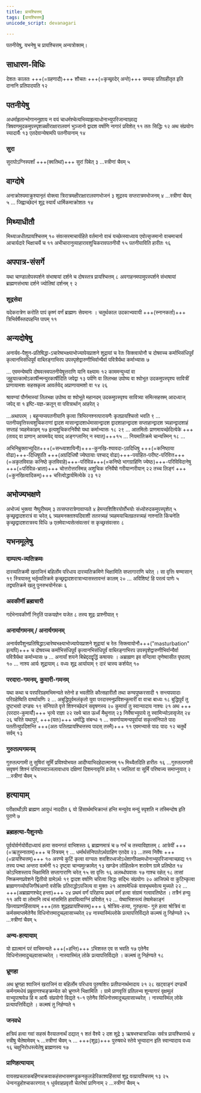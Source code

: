 ```yaml
---
title: प्रायश्चित्तम्
tags: [प्रायश्चित्तम्]
unicode_script: devanagari

---
```

पतनीयेषु, यभनेषु च प्रायश्चित्तम् अन्यत्रोक्तम्।

## साधारण-विधिः
देशतः कालतः +++(=ग्रहणादौ)+++ शौचतः +++(=कृच्छ्रादेर् अन्ते)+++ सम्यक् प्रतिग्रहीतृत इति दानानि प्रतिपादयति १२ 

## पतनीयेषु
अधर्माहृतान्भोगाननुज्ञाय न वयं चाधर्मश्चेत्यभिव्याहृत्याधोनाभ्युपरिजान्वाछाद्य त्रिषवणमुदकमुपस्पृशन्नक्षीराक्षारालवणं भुञ्जानो द्वादश वर्षाणि नागारं प्रविशेत् ११ ततः सिद्धिः १२ अथ संप्रयोगः स्यादार्यैः १३ एतदेवान्येषामपि पतनीयानाम् १४

### सुरा
सुरापोऽग्निस्पर्शां +++(क्वतिथां)+++ सुरां पिबेत् ३  …स्त्रीणां चैवम् ५ 


## वाग्दोषे
अनाक्रोश्यमाक्रुश्यानृतं वोक्त्वा त्रिरात्रमक्षीराक्षारालवणभोजनं ३ शूद्रस्य सप्तरात्रमभोजनम् ४ …स्त्रीणां चैवम् ५ … जिह्वाच्छेदनं शूद्र स्यार्यं धार्मिकमाक्रोशतः १४ 

## मिथ्याधीतौ
मिथ्याअधीतप्रायश्चित्तम् १० संवत्सरमाचार्यहिते वर्तमानो वाचं यच्छेत्स्वाध्याय एवोत्सृजमानो वाचमाचार्य आचार्यदारे भिक्षाचर्ये च ११
अभीचारानुव्याहारावशुचिकरावपतनीयौ १५ पतनीयाविति हारीतः १६

## अपपात्र-संसर्गे
यथा चाण्डालोपस्पर्शने संभाषायां दर्शने च दोषस्तत्र प्रायश्चित्तम् ८ अवगाहनमपामुपस्पर्शने संभाषायां ब्राह्मणसंभाषा दर्शने ज्योतिषां दर्शनम् ९ २

### शूद्रसेवा
यदेकरात्रेण करोति पापं कृष्णं वर्णं ब्राह्मणः सेवमानः । चतुर्थकाल उदकाभ्यवायी +++(स्नानकर्ता)+++ त्रिभिर्वर्षैस्तदपहन्ति पापम् ११ 

## अन्यदोषेषु
अनार्यव-पैशुन-प्रतिषिद्धा-ऽचारेष्वभक्ष्याभोज्यापेयप्राशने शूद्रायां च रेतः सिक्त्वायोनौ च दोषवच्च कर्माभिसंधिपूर्वं कृत्वानभिसंधिपूर्वं वाब्लिङ्गाभिरप उपस्पृशेद्वारुणीभिर्वान्यैर्वा पवित्रैर्यथा कर्माभ्यासः ७ 

… एवमन्येष्वपि दोषवत्स्वपतनीयेषूत्तराणि यानि वक्ष्यामः १२ काममन्युभ्यां वा जुहुयात्कामोऽकार्षीन्मन्युरकार्षीदिति जपेद्वा १३ पर्वणि वा तिलभक्ष उपोष्य वा श्वोभूत उदकमुपस्पृश्य सावित्रीं प्राणायामशः सहस्रकृत्व आवर्तयेद् अप्राणायामशो वा १४ २६

श्रावण्यां पौर्णमास्यां तिलभक्ष उपोष्य वा श्वोभूते महानदम् उदकमुपस्पृश्य सावित्र्या समित्सहस्रम् आदध्याज् जपेद् वा १ इष्टि-यज्ञ-क्रतून् वा पवित्रार्थान् आहरेत् २ 

…अथापरम् । बहून्यप्यपतनीयानि कृत्वा त्रिभिरनश्नत्पारायणैः कृतप्रायश्चित्तो भवति ९ … पतनीयवृत्तिस्त्वशुचिकराणां द्वादश मासान्द्वादशार्धमासान्द्वादश द्वादशाहान्द्वादश सप्ताहान्द्वादश त्र्यहान्द्वादशाहं सप्ताहं त्र्यहमेकाहम् १७ इत्यशुचिकरनिर्वेषो यथा कर्माभ्यासः १८ २९ 
… आतमितोः प्राणमायच्छेदित्येके +++(तावद् वा प्राणान् आयमयेद् यावद् अङ्गग्लानिर् न स्यात्)+++१५ … नियमातिक्रमे चान्यस्मिन् १८ … 

अभिनिम्रुक्ताभ्युदित+++(=सन्ध्याशायिनौ)+++-कुनखि-श्यावदा-ऽग्रदिधिषु +++(=कनिष्ठाया वोढा)+++-दिधिषूपति +++(अग्रदिधिषौ ज्येष्ठायाः पश्चाद् वोढा)+++-पर्याहित-परीष्ट-परिवित्त+++(=अकृतविवाहः कनिष्ठे कृतविवाहे)+++-परिविन्न+++(=कनिष्ठे भागग्राहिणि ज्येष्ठः)+++-परिविविदानेषु +++(=परिविन्न-भ्राता)+++ चोत्तरोत्तरस्मिन्न् अशुचिक रनिर्वेषो गरीयान्गरीयान् २२ तच्च लिङ्गं +++(=कुनखित्वादिकम्)+++ चरित्वोद्धार्यमित्येके २३ १२ 

## अभोज्यभक्षणे
अभोज्यं भुक्त्वा नैष्पुरीष्यम् ३ तत्सप्तरात्रेणावाप्यते ४ हेमन्तशिशिरयोर्वोभयोः संध्योरुदकमुपस्पृशेत् ५ कृच्छ्रद्वादशरात्रं वा चरेत् ६ त्र्यहमनक्ताश्यदिवाशी ततस्त्र्यहं त्र्यहमयाचितव्रतस्त्र्यहं नाश्नाति किंचनेति कृच्छ्रद्वादशरात्रस्य विधिः ७ एतमेवाभ्यसेत्संवत्सरं स कृच्छ्रसंवत्सरः ८ 

## यभनमूलेषु
### दाम्पत्य-व्यतिक्रमः
दारव्यतिक्रमी खराजिनं बहिर्लोम परिधाय दारव्यतिक्रमिणे भिक्षामिति सप्तागाराणि चरेत् । सा वृत्तिः षण्मासान् १९ स्त्रियास्तु भर्तृव्यतिक्रमे कृच्छ्रद्वादशरात्राभ्यासस्तावन्तं कालम् २० … अविशिष्टं हि परत्वं पाणेः ५ तद्व्यतिक्रमे खलु पुनरुभयोर्नरकः ६

### अवकीर्णी ब्रह्मचारी
गर्दभेनावकीर्णी निरृतिं पाकयज्ञेन यजेत ८ तस्य शूद्रः प्राश्नीयात् ९

### अनार्यागमनम् / अनार्यगमनम्
अनार्यवपैशुनप्रतिषिद्धाऽचारेष्वभक्ष्याभोज्यापेयप्राशने शूद्रायां च रेतः सिक्त्वायोनौ+++("masturbation" इत्यपि)+++ च दोषवच्च कर्माभिसंधिपूर्वं कृत्वानभिसंधिपूर्वं वाब्लिङ्गाभिरप उपस्पृशेद्वारुणीभिर्वान्यैर्वा पवित्रैर्यथा कर्माभ्यासः ७ … अनार्यां शयने बिभ्रेद्ददद्वृद्धिं कषायपः । अब्राह्मण इव वन्दित्वा तृणेष्वासीत पृष्ठतप् १० … नाश्य आर्यः शूद्रायाम् ८ वध्यः शूद्र आर्यायाम् ९ दारं चास्य कर्शयेत् १०

### परदारा-गमनम्, कुमारी-गमनम्
यथा कथा च परपरिग्रहमभिमन्यते स्तेनो ह भवतीति कौत्सहारीतौ तथा कण्वपुष्करसादी १ सन्त्यपवादाः परिग्रहेष्विति वार्ष्यायणिः २ … अबुद्धिपूर्वमलंकृतो युवा परदारमनुप्रविशन्कुमारीं वा वाचा बाध्यः १८ बुद्धिपूर्वं तु दुष्टभावो दण्ड्यः १९ संनिपाते वृत्ते शिश्नच्छेदनं सवृषणस्य २० कुमार्यां तु स्वान्यादाय नाश्यः २१ अथ +++(परदार-कुमार्यौ)+++ भृत्ये राज्ञा २२ रक्ष्ये चात ऊर्ध्वं मैथुनात् २३ निर्वेषाभ्युपाये तु स्वामिभ्योऽवसृजेत् २४ २६ चरिते यथापुरं, +++(यतः)+++ धर्माद्धि संबन्धः १ …  सवर्णायामन्यपूर्वायां सकृत्संनिपाते पादः पततीत्युपदिशन्ति +++(अतः पतितप्रायश्चित्तस्य पादस् तस्मै)+++ ११ एवमभ्यासे पादः पादः १२ चतुर्थे सर्वम् १३ 

### गुरुतल्पगमनम्
गुरुतल्पगामी तु सुषिरां सूर्मिं प्रविश्योभयत आदीप्याभिदहेदात्मानम् १५ मिथ्यैतदिति हारीतः १६ …गुरुतल्पगामी सवृषणं शिश्नं परिवास्याञ्जलावाधाय दक्षिणां दिशमनावृत्तिं व्रजेत् १ ज्वलितां वा सूर्मिं परिष्वज्य समाप्नुयात् २  …स्त्रीणां चैवम् ५ 

## हत्यायाम्
परीक्षार्थोऽपि ब्राह्मण आयुधं नाददीत ६ यो हिंसार्थमभिक्रान्तं हन्ति मन्युरेव मन्युं स्पृशति न तस्मिन्दोष इति पुराणे ७

### ब्रह्महत्या-पैशुनयोः
पूर्वयोर्वर्णयोर्वेदाध्यायं हत्वा सवनगतं वाभिशस्तः ६ ब्राह्मणमात्रं च ७ गर्भं च तस्याविज्ञातम् ८ आत्रेयीं +++(=ऋतुस्नाताम्)+++ च स्त्रियम् ९ … धर्मार्थसंनिपातेऽर्थग्राहिण एतदेव २३  …तस्य निर्वेषः +++(=प्रायश्चित्तम्)+++ १० अरण्ये कुटिं कृत्वा वाग्यतः शवशिरध्वजोऽर्धशाणीपक्षमधोनाभ्युपरिजान्वाच्छाद्य ११ तस्य पन्था अन्तरा वर्त्मनी १२ दृष्ट्वा चान्यमुत्क्रामेत् १३ खण्डेन लोहितकेन शरावेण ग्रामे प्रतिष्ठेत १४ कोऽभिशस्ताय भिक्षामिति सप्तागाराणि चरेत् १५ सा वृत्तिः १६ अलब्धोपवासः १७ गाश्च रक्षेत् १८ तासां निष्क्रमणप्रवेशने द्वितीयो ग्रामेऽर्थः १९ द्वादश वर्षाणि चरित्वा सिद्धः सद्भिः संप्रयोगः २० आजिपथे वा कुटिम्कृत्वा ब्राह्मणगव्योपजिगीषंआणो वसेत्त्रिः प्रतिराद्धोऽपजित्य वा मुक्तः २१ आश्वमेधिकं वावभृथमवेत्य मुच्यते २२ … +++(अब्राह्मणश्चेद् हन्ता)+++ २४ प्रथमं वर्णं परिहाप्य प्रथमं वर्णं हत्वा संग्रामं गत्वावतिष्ठेत । तत्रैनं हन्युः ११ अपि वा लोमानि त्वचं मांसमिति हावयित्वाग्निं प्रविशेत् १२ … येष्वाभिशस्त्यं तेषामेकाङ्गं छित्त्वाप्राणहिंसायाम् +++(ततः शूद्रहप्रायश्चित्तम्)+++ ६ 
श्रोत्रिय-हत्या, गुरुहत्या- गुरुं हत्वा श्रोत्रियं वा कर्मसमाप्तमेतेनैव विधिनोत्तमादुच्छ्वासाच्चरेत् २४ नास्यास्मिंल्लोके प्रत्यापत्तिर्विद्यते कल्मषं तु निर्हण्यते २५  …स्त्रीणां चैवम् ५ 

### अन्य-हत्यायाम्
यो ह्यात्मानं परं वाभिमन्यते +++(=हन्ति)+++ ऽभिशस्त एव स भवति १७ एतेनैव विधिनोत्तमादुच्छ्वासाच्चरेत् । नास्यास्मिंल् लोके प्रत्यापत्तिर्विद्यते । कल्मषं तु निर्हण्यते १८ 


### भ्रूणहा
अथ भ्रूणहा श्वाजिनं खराजिनं वा बहिर्लोम परिधाय पुरुषशिरः प्रतीपानार्थमादाय २१ २८ खट्वाङ्गं दण्डार्थे कर्मनामधेयं प्रब्रुवाणश्चङ्क्रम्येत को भ्रूणघ्ने भिक्षामिति । ग्रामे प्राणवृत्तिं प्रतिलभ्य शून्यागारं वृक्षमूलं वाभ्युपाश्रयेन्न हि म आर्यैः संप्रयोगो विद्यते १-१ एतेनैव विधिनोत्तमादुच्छ्वासाच्चरेत् । नास्यास्मिंल् लोके प्रत्यापत्तिर्विद्यते । कल्मषं तु निर्हण्यते १

### जनवधे
क्षत्रियं हत्वा गवां सहस्रं वैरयातनार्थं दद्यात् १ शतं वैश्ये २ दश शूद्रे ३ ऋषभश्चात्राधिकः सर्वत्र प्रायश्चित्तार्थः ४ स्त्रीषु चैतेषामेवम् ५  …स्त्रीणां चैवम् ५ … +++(शूद्रः)+++ पुरुषवधे स्तेये भूम्यादान इति स्वान्यादाय वध्यः १६ चक्षुनिरोधस्त्वेतेषु ब्राह्मणस्य १७ 

### प्राणिहत्यायाम्
वायसप्रचलाकबर्हिणचक्रवाकहंसभासमण्डूकनकुलडेरिकाश्वहिंसायां शूद्र वत्प्रायश्चित्तम् १३ २५ धेन्वनडुहोश्चाकारणात् १ धुर्यवाहप्रवृत्तौ चेतरेषां प्राणिनाम् २ …स्त्रीणां चैवम् ५ 



